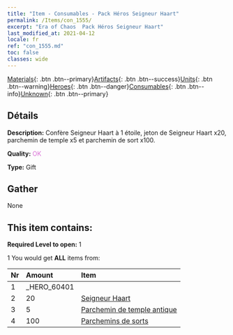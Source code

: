 ```yaml
---
title: "Item - Consumables - Pack Héros Seigneur Haart"
permalink: /Items/con_1555/
excerpt: "Era of Chaos  Pack Héros Seigneur Haart"
last_modified_at: 2021-04-12
locale: fr
ref: "con_1555.md"
toc: false
classes: wide
---
```

 [Materials](/fr/Items/){: .btn .btn--primary}[Artifacts](/fr/Items/Artifacts/){: .btn .btn--success}[Units](/fr/Items/Units/){: .btn .btn--warning}[Heroes](/fr/Items/Heroes/){: .btn .btn--danger}[Consumables](/fr/Items/Consumables/){: .btn .btn--info}[Unknown](/fr/Items/Unknown/){: .btn .btn--primary}

## Détails
 **Description:** Confère Seigneur Haart à 1 étoile, jeton de Seigneur Haart x20, parchemin de temple x5 et parchemin de sort x100.

 **Quality:** <span style="color: #DA70D6">OK</span>

 **Type:** Gift

## Gather

  None

## This item contains:

 **Required Level to open:** 1

 1 You would get **ALL** items  from:

  | Nr | Amount |     Item    |
  |:---|:-------|:------------|
  | 1 | _HERO_60401 | 
  | 2 | 20 | [Seigneur Haart](/fr/Items/her_370/) | 
  | 3 | 5 | [Parchemin de temple antique](/fr/Items/con_697/) | 
  | 4 | 100 | [Parchemins de sorts](/fr/Items/con_694/) | 
